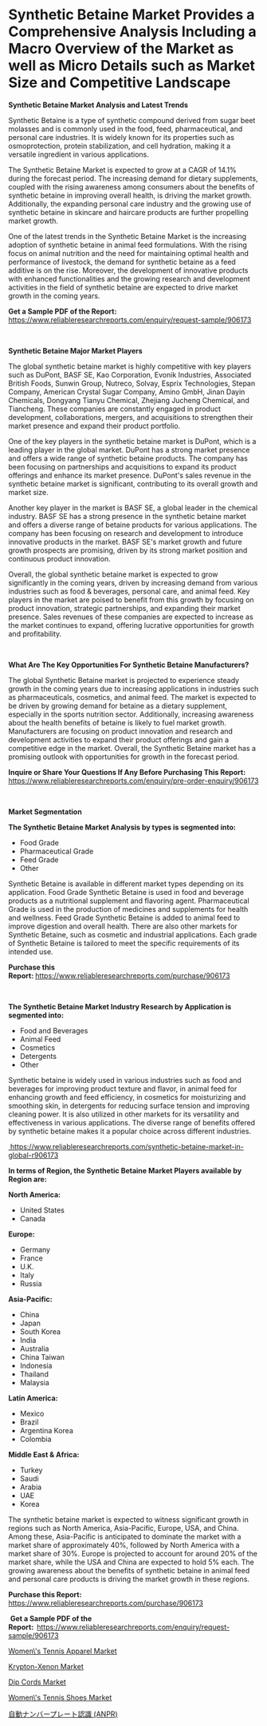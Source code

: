 <p><h1>Synthetic Betaine Market Provides a Comprehensive Analysis Including a Macro Overview of the Market as well as Micro Details such as Market Size and Competitive Landscape</h1></p><p><strong>Synthetic Betaine Market Analysis and Latest Trends</strong></p>
<p><p>Synthetic Betaine is a type of synthetic compound derived from sugar beet molasses and is commonly used in the food, feed, pharmaceutical, and personal care industries. It is widely known for its properties such as osmoprotection, protein stabilization, and cell hydration, making it a versatile ingredient in various applications.</p><p>The Synthetic Betaine Market is expected to grow at a CAGR of 14.1% during the forecast period. The increasing demand for dietary supplements, coupled with the rising awareness among consumers about the benefits of synthetic betaine in improving overall health, is driving the market growth. Additionally, the expanding personal care industry and the growing use of synthetic betaine in skincare and haircare products are further propelling market growth.</p><p>One of the latest trends in the Synthetic Betaine Market is the increasing adoption of synthetic betaine in animal feed formulations. With the rising focus on animal nutrition and the need for maintaining optimal health and performance of livestock, the demand for synthetic betaine as a feed additive is on the rise. Moreover, the development of innovative products with enhanced functionalities and the growing research and development activities in the field of synthetic betaine are expected to drive market growth in the coming years.</p></p>
<p><strong>Get a Sample PDF of the Report:&nbsp;</strong> <a href="https://www.reliableresearchreports.com/enquiry/request-sample/906173">https://www.reliableresearchreports.com/enquiry/request-sample/906173</a></p>
<p>&nbsp;</p>
<p><strong>Synthetic Betaine Major Market Players</strong></p>
<p><p>The global synthetic betaine market is highly competitive with key players such as DuPont, BASF SE, Kao Corporation, Evonik Industries, Associated British Foods, Sunwin Group, Nutreco, Solvay, Esprix Technologies, Stepan Company, American Crystal Sugar Company, Amino GmbH, Jinan Dayin Chemicals, Dongyang Tianyu Chemical, Zhejiang Jucheng Chemical, and Tiancheng. These companies are constantly engaged in product development, collaborations, mergers, and acquisitions to strengthen their market presence and expand their product portfolio.</p><p>One of the key players in the synthetic betaine market is DuPont, which is a leading player in the global market. DuPont has a strong market presence and offers a wide range of synthetic betaine products. The company has been focusing on partnerships and acquisitions to expand its product offerings and enhance its market presence. DuPont's sales revenue in the synthetic betaine market is significant, contributing to its overall growth and market size.</p><p>Another key player in the market is BASF SE, a global leader in the chemical industry. BASF SE has a strong presence in the synthetic betaine market and offers a diverse range of betaine products for various applications. The company has been focusing on research and development to introduce innovative products in the market. BASF SE's market growth and future growth prospects are promising, driven by its strong market position and continuous product innovation.</p><p>Overall, the global synthetic betaine market is expected to grow significantly in the coming years, driven by increasing demand from various industries such as food & beverages, personal care, and animal feed. Key players in the market are poised to benefit from this growth by focusing on product innovation, strategic partnerships, and expanding their market presence. Sales revenues of these companies are expected to increase as the market continues to expand, offering lucrative opportunities for growth and profitability.</p></p>
<p>&nbsp;</p>
<p><strong>What Are The Key Opportunities For Synthetic Betaine Manufacturers?</strong></p>
<p><p>The global Synthetic Betaine market is projected to experience steady growth in the coming years due to increasing applications in industries such as pharmaceuticals, cosmetics, and animal feed. The market is expected to be driven by growing demand for betaine as a dietary supplement, especially in the sports nutrition sector. Additionally, increasing awareness about the health benefits of betaine is likely to fuel market growth. Manufacturers are focusing on product innovation and research and development activities to expand their product offerings and gain a competitive edge in the market. Overall, the Synthetic Betaine market has a promising outlook with opportunities for growth in the forecast period.</p></p>
<p><strong>Inquire or Share Your Questions If Any Before Purchasing This Report:</strong> <a href="https://www.reliableresearchreports.com/enquiry/pre-order-enquiry/906173">https://www.reliableresearchreports.com/enquiry/pre-order-enquiry/906173</a></p>
<p>&nbsp;</p>
<p><strong>Market Segmentation</strong></p>
<p><strong>The Synthetic Betaine Market Analysis by types is segmented into:</strong></p>
<p><ul><li>Food Grade</li><li>Pharmaceutical Grade</li><li>Feed Grade</li><li>Other</li></ul></p>
<p><p>Synthetic Betaine is available in different market types depending on its application. Food Grade Synthetic Betaine is used in food and beverage products as a nutritional supplement and flavoring agent. Pharmaceutical Grade is used in the production of medicines and supplements for health and wellness. Feed Grade Synthetic Betaine is added to animal feed to improve digestion and overall health. There are also other markets for Synthetic Betaine, such as cosmetic and industrial applications. Each grade of Synthetic Betaine is tailored to meet the specific requirements of its intended use.</p></p>
<p><strong>Purchase this Report:&nbsp;</strong><a href="https://www.reliableresearchreports.com/purchase/906173">https://www.reliableresearchreports.com/purchase/906173</a></p>
<p>&nbsp;</p>
<p><strong>The Synthetic Betaine Market Industry Research by Application is segmented into:</strong></p>
<p><ul><li>Food and Beverages</li><li>Animal Feed</li><li>Cosmetics</li><li>Detergents</li><li>Other</li></ul></p>
<p><p>Synthetic betaine is widely used in various industries such as food and beverages for improving product texture and flavor, in animal feed for enhancing growth and feed efficiency, in cosmetics for moisturizing and smoothing skin, in detergents for reducing surface tension and improving cleaning power. It is also utilized in other markets for its versatility and effectiveness in various applications. The diverse range of benefits offered by synthetic betaine makes it a popular choice across different industries.</p></p>
<p><a href="https://www.reliableresearchreports.com/synthetic-betaine-market-in-global-r906173">&nbsp;https://www.reliableresearchreports.com/synthetic-betaine-market-in-global-r906173</a></p>
<p><strong>In terms of Region, the Synthetic Betaine Market Players available by Region are:</strong></p>
<p>
    <p> <strong> North America: </strong>
        <ul>
            <li>United States</li>
            <li>Canada</li>
        </ul>
        </p> 
    <p> <strong> Europe: </strong>
        <ul>
            <li>Germany</li>
            <li>France</li>
            <li>U.K.</li>
            <li>Italy</li>
            <li>Russia</li>
        </ul>
        </p> 
    <p> <strong> Asia-Pacific: </strong>
        <ul>
            <li>China</li>
            <li>Japan</li>
            <li>South Korea</li>
            <li>India</li>
            <li>Australia</li>
            <li>China Taiwan</li>
            <li>Indonesia</li>
            <li>Thailand</li>
            <li>Malaysia</li>
        </ul>
        </p> 
    <p> <strong> Latin America: </strong>
        <ul>
            <li>Mexico</li>
            <li>Brazil</li>
            <li>Argentina Korea</li>
            <li>Colombia</li>
        </ul>
        </p> 
    <p> <strong> Middle East & Africa: </strong>
        <ul>
            <li>Turkey</li>
            <li>Saudi</li>
            <li>Arabia</li>
            <li>UAE</li>
            <li>Korea</li>
        </ul>
    </p>
    </p>
<p><p>The synthetic betaine market is expected to witness significant growth in regions such as North America, Asia-Pacific, Europe, USA, and China. Among these, Asia-Pacific is anticipated to dominate the market with a market share of approximately 40%, followed by North America with a market share of 30%. Europe is projected to account for around 20% of the market share, while the USA and China are expected to hold 5% each. The growing awareness about the benefits of synthetic betaine in animal feed and personal care products is driving the market growth in these regions.</p></p>
<p><strong>Purchase this Report: </strong><a href="https://www.reliableresearchreports.com/purchase/906173">https://www.reliableresearchreports.com/purchase/906173</a></p>
<p>&nbsp;<strong>Get a Sample PDF of the Report:&nbsp;&nbsp;</strong><a href="https://www.reliableresearchreports.com/enquiry/request-sample/906173">https://www.reliableresearchreports.com/enquiry/request-sample/906173</a></p>
<p><strong></strong></p>
<p><p><a href="https://github.com/RoccoManning/Market-Research-Report-List-6/blob/main/womens-tennis-apparel-market.md">Women\'s Tennis Apparel Market</a></p><p><a href="https://issuu.com/reportprime-2/docs/krypton-xenon-market-size-2030.pptx_3e0a8670940ec0">Krypton-Xenon Market</a></p><p><a href="https://issuu.com/reportprime-2/docs/dip-cords-market-size-2030.pptx_ee39869e458a09">Dip Cords Market</a></p><p><a href="https://github.com/gulaimolin/Market-Research-Report-List-6/blob/main/womens-tennis-shoes-market.md">Women\'s Tennis Shoes Market</a></p><p><a href="https://medium.com/@royfoote921/%E3%82%B0%E3%83%AD%E3%83%BC%E3%83%90%E3%83%AB%E8%87%AA%E5%8B%95%E3%83%8A%E3%83%B3%E3%83%90%E3%83%BC%E3%83%97%E3%83%AC%E3%83%BC%E3%83%88%E8%AA%8D%E8%AD%98-anpr-%E7%94%A3%E6%A5%AD%E8%AA%BF%E6%9F%BB%E3%83%AC%E3%83%9D%E3%83%BC%E3%83%88-%E7%AB%B6%E4%BA%89%E7%92%B0%E5%A2%83-%E5%B8%82%E5%A0%B4%E8%A6%8F%E6%A8%A1-%E5%9C%B0%E5%9F%9F%E3%81%AE%E7%8A%B6%E6%B3%81%E3%81%8A%E3%82%88%E3%81%B3%E8%A6%8B%E9%80%9A%E3%81%97%E4%BA%88%E6%B8%AC-2024%E5%B9%B4-2031%E5%B9%B4-1045d8857854">自動ナンバープレート認識 (ANPR)</a></p></p>
